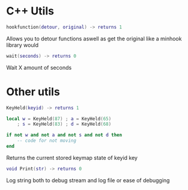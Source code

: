 # C++ Utils

```lua
hookfunction(detour, original) -> returns 1
```
Allows you to detour functions aswell as get the original like a minhook library would

```lua
wait(seconds) -> returns 0
```
Wait X amount of seconds

# Other utils

```lua
KeyHeld(keyid) -> returns 1
```
```lua
local w = KeyHeld(87) ; a = KeyHeld(65)
	; s = KeyHeld(83) ; d = KeyHeld(68)

if not w and not a and not s and not d then
    -- code for not moving
end
```
Returns the current stored keymap state of keyid key

```lua
void Print(str) -> returns 0
```
Log string both to debug stream and log file or ease of debugging
